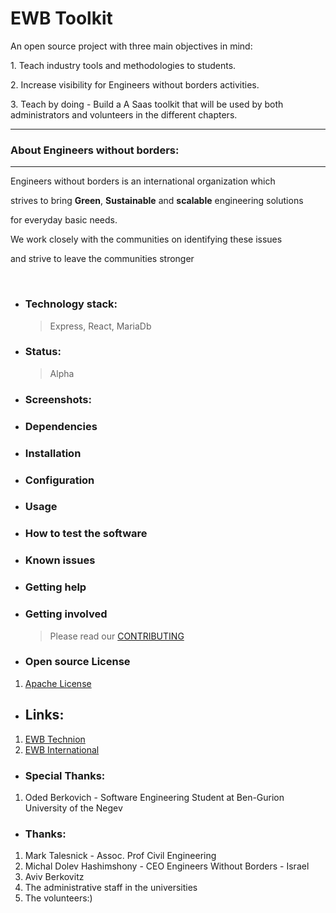 # EWB Toolkit

<p> An open source project with three main objectives in mind: </p> 
<p> 1. Teach industry tools and methodologies to students.  </p>
<p> 2. Increase visibility for Engineers without borders activities.  </p>
<p> 3. Teach by doing - Build a A Saas toolkit that will be used
   by both administrators and volunteers in the different chapters.
</p>

<hr>

### About Engineers without borders:
<hr>
<p> Engineers without borders is an international organization which </p>
<p> strives to bring <b>Green</b>, <b>Sustainable</b> and <b>scalable</b> engineering solutions </p>
<p> for everyday basic needs. </p>
<p> We work closely with the communities on identifying these issues</p>
<p> and strive to leave the communities stronger</p>

<br>

* ### Technology stack:
    > Express, React, MariaDb  
* ### Status:
    > Alpha  
* ### Screenshots:


* ### Dependencies

* ### Installation

* ### Configuration

* ### Usage

* ### How to test the software

* ### Known issues

* ### Getting help

* ### Getting involved
    > Please read our [CONTRIBUTING](CONTRIBUTING.md)    

* ### Open source License
1. [Apache License](https://www.apache.org/licenses/LICENSE-2.0.txt)

* ## Links:  
1. [EWB Technion](https://globalengineering.technion.ac.il/ewb/ "EWB Technion")  
2. [EWB International](https://www.ewb-international.org/ "EWB International")  



* ### Special Thanks:
1. Oded Berkovich - Software Engineering Student at Ben-Gurion University of the Negev

* ### Thanks:
1. Mark Talesnick - Assoc. Prof Civil Engineering  
2. Michal Dolev Hashimshony - CEO Engineers Without Borders - Israel
3. Aviv Berkovitz 
4. The administrative staff in the universities
5. The volunteers:)

